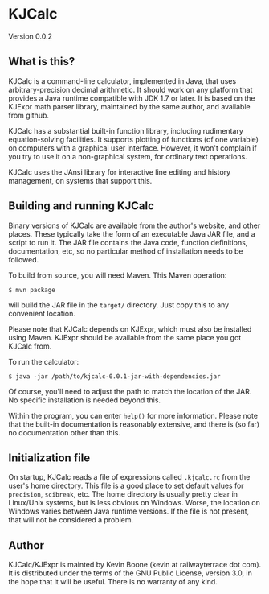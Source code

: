 # KJCalc

Version 0.0.2

## What is this?

KJCalc is a command-line calculator, implemented in Java, that uses
arbitrary-precision decimal arithmetic. It should work on any platform
that provides a Java runtime compatible with JDK 1.7 or later. 
It is based on the KJExpr math parser library, maintained by the same
author, and available from github.

KJCalc has a substantial built-in function library, including rudimentary
equation-solving facilities. It supports plotting of functions
(of one variable) on computers with a graphical user interface. However,
it won't complain if you try to use it on a non-graphical system, for
ordinary text operations.

KJCalc uses the JAnsi library for interactive line editing and history
management, on systems that support this. 

## Building and running KJCalc

Binary versions of KJCalc are available from the author's website,
and other places. These typically take the form of an executable
Java JAR file, and a script to run it. The JAR file contains the
Java code, function definitions, documentation, etc, so no particular
method of installation needs to be followed.

To build from source, you will need Maven. This Maven operation:

```
$ mvn package
```

will build the JAR file in the ``target/`` directory. Just
copy this to any convenient location.

Please note that KJCalc depends on KJExpr, which must also be installed
using Maven. KJExpr should be available from the same place you got
KJCalc from.

To run the calculator:

```
$ java -jar /path/to/kjcalc-0.0.1-jar-with-dependencies.jar
```

Of course, you'll need to adjust the path to match the location of the
JAR. No specific installation is needed beyond this.

Within the program, you can enter ``help()`` for more information.
Please note that the built-in documentation is reasonably extensive,
and there is (so far) no documentation other than this.


## Initialization file

On startup, KJCalc reads a file of expressions called ``.kjcalc.rc`` from the
user's home directory. This file is a good place to set default values for
``precision``, ``scibreak``, etc. The home directory is usually pretty clear in
Linux/Unix systems, but is less obvious on Windows. Worse, the location on
Windows varies between Java runtime versions. If the file is not present, that
will not be considered a  problem.

## Author

KJCalc/KJExpr is mainted by Kevin Boone (kevin at railwayterrace dot com). 
It is distributed under the terms of the GNU Public License, version 3.0,
in the hope that it will be useful. There is no warranty of any kind.

